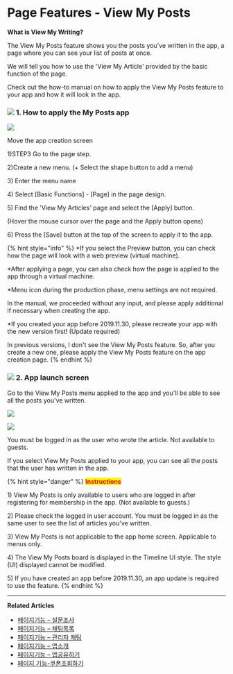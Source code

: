 # Page Features - View My Posts

**What is View My Writing?**

The View My Posts feature shows you the posts you've written in the app, a page where you can see your list of posts at once.

We will tell you how to use the 'View My Article' provided by the basic function of the page.

Check out the how-to manual on how to apply the View My Posts feature to your app and how it will look in the app.

### ![](https://wp.swing2app.co.kr/wp-content/uploads/2018/09/%EB%8B%A8%EB%9D%BD1-1.png) **1.** How to apply the My Posts app

![](https://wp.swing2app.co.kr/wp-content/uploads/2022/07/%EB%82%98%EC%9D%98%EA%B8%80%EB%B3%B4%EA%B8%B0.png)

Move the app creation screen

1\)STEP3 Go to the page step.

2\)Create a new menu. (+ Select the shape button to add a menu)

3\) Enter the menu name

4\) Select \[Basic Functions] - \[Page] in the page design.

5\) Find the 'View My Articles' page and select the \[Apply] button.

(Hover the mouse cursor over the page and the Apply button opens)

6\) Press the \[Save] button at the top of the screen to apply it to the app.

{% hint style="info" %}
\*If you select the Preview button, you can check how the page will look with a web preview (virtual machine).

\*After applying a page, you can also check how the page is applied to the app through a virtual machine.

\*Menu icon during the production phase, menu settings are not required.

In the manual, we proceeded without any input, and please apply additional if necessary when creating the app.

\*If you created your app before 2019.11.30, please recreate your app with the new version first! (Update required)

In previous versions, I don't see the View My Posts feature. So, after you create a new one, please apply the View My Posts feature on the app creation page.
{% endhint %}

### ![](https://wp.swing2app.co.kr/wp-content/uploads/2018/09/%EB%8B%A8%EB%9D%BD1-1.png) **2.** App launch screen

Go to the View My Posts menu applied to the app and you'll be able to see all the posts you've written.

![](https://wp.swing2app.co.kr/wp-content/uploads/2019/12/%EB%82%98%EC%9D%98%EA%B8%80%EB%B3%B4%EA%B8%B03\_2019.11.png)

![](https://wp.swing2app.co.kr/wp-content/uploads/2019/12/%EB%82%98%EC%9D%98%EA%B8%80%EB%B3%B4%EA%B8%B02\_2019.11.png)

You must be logged in as the user who wrote the article. Not available to guests.

If you select View My Posts applied to your app, you can see all the posts that the user has written in the app.

{% hint style="danger" %}
<mark style="color:red;">**Instructions**</mark>

1\) View My Posts is only available to users who are logged in after registering for membership in the app. (Not available to guests.)

2\) Please check the logged in user account. You must be logged in as the same user to see the list of articles you've written.

3\) View My Posts is not applicable to the app home screen. Applicable to menus only.

4\) The View My Posts board is displayed in the Timeline UI style. The style (UI) displayed cannot be modified.

5\) If you have created an app before 2019.11.30, an app update is required to use the feature.
{% endhint %}

***

**Related Articles**

* [페이지기능 – 설문조사](https://wp.swing2app.co.kr/documentation/v3manual/survey/)
* [페이지기능 – 채팅목록](https://wp.swing2app.co.kr/documentation/v3manual/chat-list/)
* [페이지기능 – 관리자 채팅](https://wp.swing2app.co.kr/documentation/v3manual/adminchat/)
* [페이지기능 – 앱소개](https://wp.swing2app.co.kr/documentation/v3manual/intro/)
* [페이지기능 – 앱공유하기](https://wp.swing2app.co.kr/documentation/v3manual/appshare/)
* [페이지 기능-쿠폰조회하기](https://wp.swing2app.co.kr/documentation/v3manual/couponview/)
